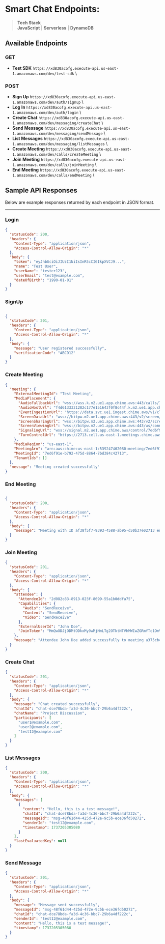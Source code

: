# Smart Chat Endpoints:

> **Tech Stack**  
> **JavaScript** | **Serverless** | **DynamoDB**

## Available Endpoints
### GET
- **Test SDK** ```https://xd830acofg.execute-api.us-east-1.amazonaws.com/dev/test-sdk``` \


### POST
- **Sign Up** ```https://xd830acofg.execute-api.us-east-1.amazonaws.com/dev/auth/signup``` \
- **Log In**  ```https://xd830acofg.execute-api.us-east-1.amazonaws.com/dev/auth/login``` \
- **Create Chat**   ```https://xd830acofg.execute-api.us-east-1.amazonaws.com/dev/messaging/createChat``` \
- **Send Message**   ```https://xd830acofg.execute-api.us-east-1.amazonaws.com/dev/messaging/sendMessage``` \
- **List Messages**   ```https://xd830acofg.execute-api.us-east-1.amazonaws.com/dev/messaging/listMessages``` \
- **Create Meeting**   ```https://xd830acofg.execute-api.us-east-1.amazonaws.com/dev/calls/createMeeting``` \
- **Join Meeting**   ```https://xd830acofg.execute-api.us-east-1.amazonaws.com/dev/calls/joinMeeting``` \
- **End Meeting**   ```https://xd830acofg.execute-api.us-east-1.amazonaws.com/dev/calls/endMeeting``` \

## Sample API Responses

Below are example responses returned by each endpoint in JSON format.

---

### Login

```json
{
  "statusCode": 200,
  "headers": {
    "Content-Type": "application/json",
    "Access-Control-Allow-Origin": "*"
  },
  "body": {
    "token": "eyJhbGciOiJIUzI1NiIsInR5cCI6IkpXVCJ9...",
    "name": "Test User",
    "userName": "tester123",
    "userEmail": "test@example.com",
    "dateOfBirth": "1990-01-01"
  }
}
```
### SignUp
```json

{
  "statusCode": 201,
  "headers": {
    "Content-Type": "application/json",
    "Access-Control-Allow-Origin": "*"
  },
  "body": {
    "message": "User registered successfully",
    "verificationCode": "ABCD12"
  }
}
```


### Create Meeting

```json
{
  "meeting": {
    "ExternalMeetingId": "Test Meeting",
    "MediaPlacement": {
      "AudioFallbackUrl": "wss://wss.k.m2.ue1.app.chime.aws:443/calls/7ed6f91e...",
      "AudioHostUrl": "f4d6133321282c177e151643f0f8c44f.k.m2.ue1.app.chime.aws:3478",
      "EventIngestionUrl": "https://data.svc.ue1.ingest.chime.aws/v1/client-events",
      "ScreenDataUrl": "wss://bitpw.m2.ue1.app.chime.aws:443/v2/screen/7ed6f91e...",
      "ScreenSharingUrl": "wss://bitpw.m2.ue1.app.chime.aws:443/v2/screen/7ed6f91e...",
      "ScreenViewingUrl": "wss://bitpw.m2.ue1.app.chime.aws:443/ws/connect?passcode=null...",
      "SignalingUrl": "wss://signal.m2.ue1.app.chime.aws/control/7ed6f91e...",
      "TurnControlUrl": "https://2713.cell.us-east-1.meetings.chime.aws/v2/turn_sessions"
    },
    "MediaRegion": "us-east-1",
    "MeetingArn": "arn:aws:chime:us-east-1:539247462080:meeting/7ed6f91e-b792...",
    "MeetingId": "7ed6f91e-b792-475d-8864-7bd384c42713",
    "TenantIds": []
  },
  "message": "Meeting created successfully"
}

```

### End Meeting

```json

{
  "statusCode": 200,
  "headers": {
    "Content-Type": "application/json",
    "Access-Control-Allow-Origin": "*"
  },
  "body": {
    "message": "Meeting with ID af38f5f7-9393-4588-ab95-d50b37e02713 ended successfully."
  }
}

```

### Join Meeting
```json
{
  "statusCode": 201,
  "headers": {
    "Content-Type": "application/json",
    "Access-Control-Allow-Origin": "*"
  },
  "body": {
    "attendee": {
      "AttendeeId": "2d082c83-8913-023f-8699-55a1b0ddfa75",
      "Capabilities": {
        "Audio": "SendReceive",
        "Content": "SendReceive",
        "Video": "SendReceive"
      },
      "ExternalUserId": "John Doe",
      "JoinToken": "MmQwODJjODMtODkxMy0wMjNmLTg2OTktNTVhMWIwZGRmYTc1OmVjYWEyNjFlLTM3YWEtNDJiMC..."
    },
    "message": "Attendee John Doe added successfully to meeting a375cbc8-53ce-4ac0-88dc-b94f0b192713"
  }
}

```

### Create Chat
```json
{
  "statusCode": 201,
  "headers": {
    "Content-Type": "application/json",
    "Access-Control-Allow-Origin": "*"
  },
  "body": {
    "message": "Chat created successfully",
    "chatId": "chat-dce78bda-fa3d-4c36-bbc7-29b6a4df222c",
    "chatName": "Project Discussion",
    "participants": [
      "user1@example.com",
      "user2@example.com",
      "test12@example.com"
    ]
  }
}

```

### List Messages
```json
{
  "statusCode": 200,
  "headers": {
    "Content-Type": "application/json",
    "Access-Control-Allow-Origin": "*"
  },
  "body": {
    "messages": [
      {
        "content": "Hello, this is a test message!",
        "chatId": "chat-dce78bda-fa3d-4c36-bbc7-29b6a4df222c",
        "messageId": "msg-48f61d44-425d-472e-9c5b-ece36fd50272",
        "senderId": "test12@example.com",
        "timestamp": 1737205305080
      }
    ],
    "lastEvaluatedKey": null
  }
}

```

### Send Message
```json
{
  "statusCode": 201,
  "headers": {
    "Content-Type": "application/json",
    "Access-Control-Allow-Origin": "*"
  },
  "body": {
    "message": "Message sent successfully",
    "messageId": "msg-48f61d44-425d-472e-9c5b-ece36fd50272",
    "chatId": "chat-dce78bda-fa3d-4c36-bbc7-29b6a4df222c",
    "senderId": "test12@example.com",
    "content": "Hello, this is a test message!",
    "timestamp": 1737205305080
  }
}

```

